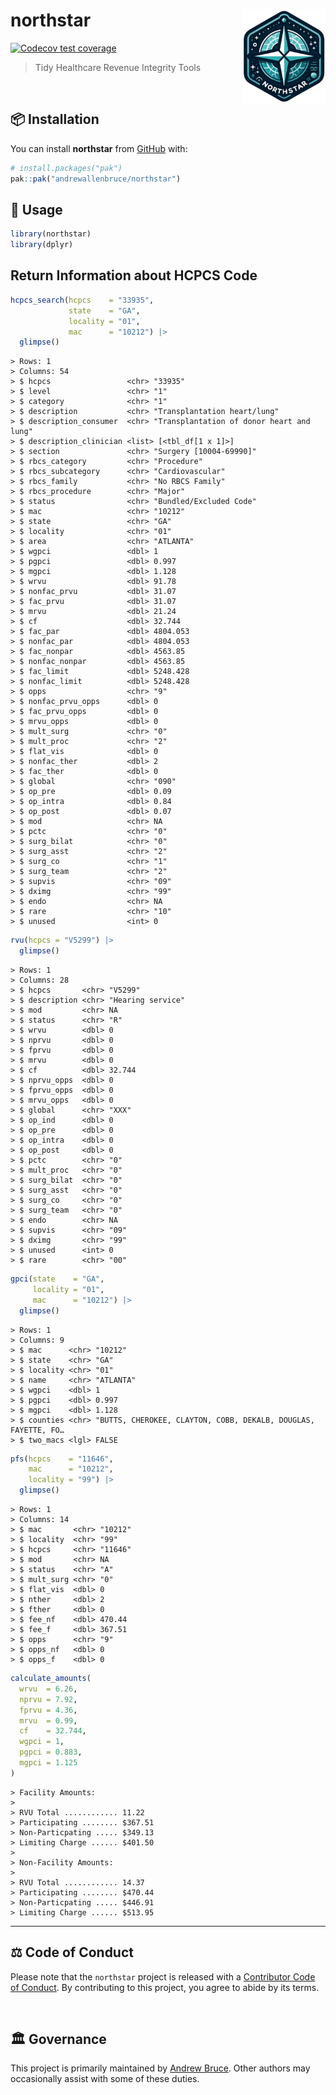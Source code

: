 
<!-- README.md is generated from README.Rmd. Please edit that file -->

# northstar <img src="man/figures/logo.png" align="right" height="150" />

<!-- badges: start -->

[![Codecov test
coverage](https://codecov.io/gh/andrewallenbruce/northstar/branch/master/graph/badge.svg)](https://app.codecov.io/gh/andrewallenbruce/northstar?branch=master)
<!-- badges: end -->

> Tidy Healthcare Revenue Integrity Tools

<br>

## :package: Installation

You can install **northstar** from [GitHub](https://github.com/) with:

``` r
# install.packages("pak")
pak::pak("andrewallenbruce/northstar")
```

## :beginner: Usage

``` r
library(northstar)
library(dplyr)
```

## Return Information about HCPCS Code

``` r
hcpcs_search(hcpcs    = "33935", 
             state    = "GA", 
             locality = "01", 
             mac      = "10212") |> 
  glimpse()
```

    > Rows: 1
    > Columns: 54
    > $ hcpcs                 <chr> "33935"
    > $ level                 <chr> "1"
    > $ category              <chr> "1"
    > $ description           <chr> "Transplantation heart/lung"
    > $ description_consumer  <chr> "Transplantation of donor heart and lung"
    > $ description_clinician <list> [<tbl_df[1 x 1]>]
    > $ section               <chr> "Surgery [10004-69990]"
    > $ rbcs_category         <chr> "Procedure"
    > $ rbcs_subcategory      <chr> "Cardiovascular"
    > $ rbcs_family           <chr> "No RBCS Family"
    > $ rbcs_procedure        <chr> "Major"
    > $ status                <chr> "Bundled/Excluded Code"
    > $ mac                   <chr> "10212"
    > $ state                 <chr> "GA"
    > $ locality              <chr> "01"
    > $ area                  <chr> "ATLANTA"
    > $ wgpci                 <dbl> 1
    > $ pgpci                 <dbl> 0.997
    > $ mgpci                 <dbl> 1.128
    > $ wrvu                  <dbl> 91.78
    > $ nonfac_prvu           <dbl> 31.07
    > $ fac_prvu              <dbl> 31.07
    > $ mrvu                  <dbl> 21.24
    > $ cf                    <dbl> 32.744
    > $ fac_par               <dbl> 4804.053
    > $ nonfac_par            <dbl> 4804.053
    > $ fac_nonpar            <dbl> 4563.85
    > $ nonfac_nonpar         <dbl> 4563.85
    > $ fac_limit             <dbl> 5248.428
    > $ nonfac_limit          <dbl> 5248.428
    > $ opps                  <chr> "9"
    > $ nonfac_prvu_opps      <dbl> 0
    > $ fac_prvu_opps         <dbl> 0
    > $ mrvu_opps             <dbl> 0
    > $ mult_surg             <chr> "0"
    > $ mult_proc             <chr> "2"
    > $ flat_vis              <dbl> 0
    > $ nonfac_ther           <dbl> 2
    > $ fac_ther              <dbl> 0
    > $ global                <chr> "090"
    > $ op_pre                <dbl> 0.09
    > $ op_intra              <dbl> 0.84
    > $ op_post               <dbl> 0.07
    > $ mod                   <chr> NA
    > $ pctc                  <chr> "0"
    > $ surg_bilat            <chr> "0"
    > $ surg_asst             <chr> "2"
    > $ surg_co               <chr> "1"
    > $ surg_team             <chr> "2"
    > $ supvis                <chr> "09"
    > $ dximg                 <chr> "99"
    > $ endo                  <chr> NA
    > $ rare                  <chr> "10"
    > $ unused                <int> 0

``` r
rvu(hcpcs = "V5299") |> 
  glimpse()
```

    > Rows: 1
    > Columns: 28
    > $ hcpcs       <chr> "V5299"
    > $ description <chr> "Hearing service"
    > $ mod         <chr> NA
    > $ status      <chr> "R"
    > $ wrvu        <dbl> 0
    > $ nprvu       <dbl> 0
    > $ fprvu       <dbl> 0
    > $ mrvu        <dbl> 0
    > $ cf          <dbl> 32.744
    > $ nprvu_opps  <dbl> 0
    > $ fprvu_opps  <dbl> 0
    > $ mrvu_opps   <dbl> 0
    > $ global      <chr> "XXX"
    > $ op_ind      <dbl> 0
    > $ op_pre      <dbl> 0
    > $ op_intra    <dbl> 0
    > $ op_post     <dbl> 0
    > $ pctc        <chr> "0"
    > $ mult_proc   <chr> "0"
    > $ surg_bilat  <chr> "0"
    > $ surg_asst   <chr> "0"
    > $ surg_co     <chr> "0"
    > $ surg_team   <chr> "0"
    > $ endo        <chr> NA
    > $ supvis      <chr> "09"
    > $ dximg       <chr> "99"
    > $ unused      <int> 0
    > $ rare        <chr> "00"

``` r
gpci(state    = "GA",
     locality = "01",
     mac      = "10212") |> 
  glimpse()
```

    > Rows: 1
    > Columns: 9
    > $ mac      <chr> "10212"
    > $ state    <chr> "GA"
    > $ locality <chr> "01"
    > $ name     <chr> "ATLANTA"
    > $ wgpci    <dbl> 1
    > $ pgpci    <dbl> 0.997
    > $ mgpci    <dbl> 1.128
    > $ counties <chr> "BUTTS, CHEROKEE, CLAYTON, COBB, DEKALB, DOUGLAS, FAYETTE, FO…
    > $ two_macs <lgl> FALSE

``` r
pfs(hcpcs    = "11646", 
    mac      = "10212",
    locality = "99") |> 
  glimpse()
```

    > Rows: 1
    > Columns: 14
    > $ mac       <chr> "10212"
    > $ locality  <chr> "99"
    > $ hcpcs     <chr> "11646"
    > $ mod       <chr> NA
    > $ status    <chr> "A"
    > $ mult_surg <chr> "0"
    > $ flat_vis  <dbl> 0
    > $ nther     <dbl> 2
    > $ fther     <dbl> 0
    > $ fee_nf    <dbl> 470.44
    > $ fee_f     <dbl> 367.51
    > $ opps      <chr> "9"
    > $ opps_nf   <dbl> 0
    > $ opps_f    <dbl> 0

``` r
calculate_amounts(
  wrvu  = 6.26,
  nprvu = 7.92,
  fprvu = 4.36,
  mrvu  = 0.99,
  cf    = 32.744,
  wgpci = 1,
  pgpci = 0.883,
  mgpci = 1.125
)
```

    > Facility Amounts:
    > 
    > RVU Total ............ 11.22
    > Participating ........ $367.51
    > Non-Particpating ..... $349.13
    > Limiting Charge ...... $401.50
    > 
    > Non-Facility Amounts:
    > 
    > RVU Total ............ 14.37
    > Participating ........ $470.44
    > Non-Particpating ..... $446.91
    > Limiting Charge ...... $513.95

------------------------------------------------------------------------

## :balance_scale: Code of Conduct

Please note that the `northstar` project is released with a [Contributor
Code of
Conduct](https://andrewallenbruce.github.io/northstar/CODE_OF_CONDUCT.html).
By contributing to this project, you agree to abide by its terms.

<br>

## :classical_building: Governance

This project is primarily maintained by [Andrew
Bruce](https://github.com/andrewallenbruce). Other authors may
occasionally assist with some of these duties.
